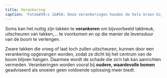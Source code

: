 ```yaml
---
title: Verankering
caption: 'Foto&#39;s 1&#58; Deze verankeringen houden de hele kroon bij elkaar. Door de vele plakoksels zouden de zware gesteltakken kunnen uitscheuren.<br> Foto&#39;s 2&#58; Deze verankering heeft tot doel de uit elkaar groeiende bomen overeind te houden.'
---
```

Soms kan het nuttig zijn takken te **verankeren** om bijvoorbeeld takbreuk, uitscheuren van takken,… te voorkomen en op die manier de levensduur van de boom te verlengen.

Zware takken die vroeg of laat toch zullen uitscheuren, kunnen door een verankering opgevangen worden, zodat ze dicht bij het centrum van de boom blijven hangen. Daarmee wordt de schade die zo’n tak kan aanrichten vermeden.
Verankeringen worden vooral bij **oudere, waardevolle bomen** geadviseerd als snoeien geen voldoende oplossing meer biedt.
